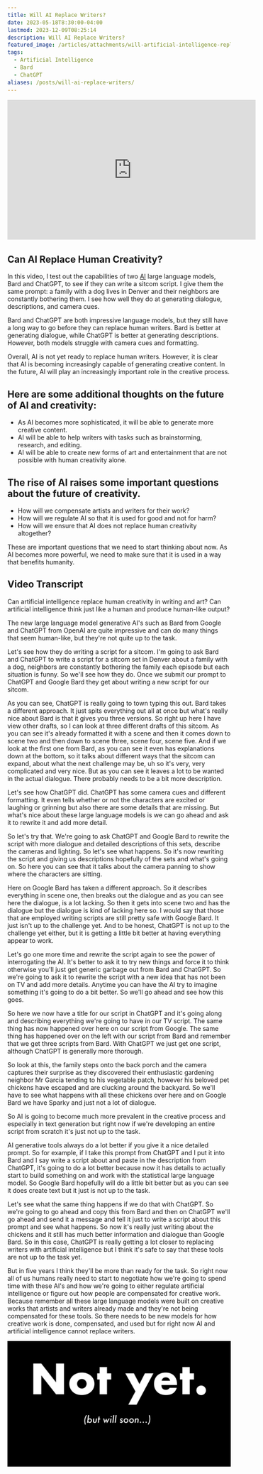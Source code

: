 ```yaml
---
title: Will AI Replace Writers?
date: 2023-05-18T8:30:00-04:00
lastmod: 2023-12-09T08:25:14
description: Will AI Replace Writers?
featured_image: /articles/attachments/will-artificial-intelligence-replace-writers.jpg
tags:
  - Artificial Intelligence
  - Bard
  - ChatGPT
aliases: /posts/will-ai-replace-writers/
---
```


<div class="iframe-16-9-container">
<iframe class="youTubeIframe" width="560" height="315" src="https://www.youtube.com/embed/pEgreiJV3AI?rel=0" title="YouTube video player" frameborder="0" allow="accelerometer; autoplay; clipboard-write; encrypted-media; gyroscope; picture-in-picture; web-share" allowfullscreen></iframe>
</div>

## Can AI Replace Human Creativity?

In this video, I test out the capabilities of two [AI](../coding/ai-artificial-intelligence.md) large language models, Bard and ChatGPT, to see if they can write a sitcom script. I give them the same prompt: a family with a dog lives in Denver and their neighbors are constantly bothering them. I see how well they do at generating dialogue, descriptions, and camera cues.

Bard and ChatGPT are both impressive language models, but they still have a long way to go before they can replace human writers. Bard is better at generating dialogue, while ChatGPT is better at generating descriptions. However, both models struggle with camera cues and formatting.

Overall, AI is not yet ready to replace human writers. However, it is clear that AI is becoming increasingly capable of generating creative content. In the future, AI will play an increasingly important role in the creative process.

## Here are some additional thoughts on the future of AI and creativity:

- As AI becomes more sophisticated, it will be able to generate more creative content.
- AI will be able to help writers with tasks such as brainstorming, research, and editing.
- AI will be able to create new forms of art and entertainment that are not possible with human creativity alone.

## The rise of AI raises some important questions about the future of creativity.

- How will we compensate artists and writers for their work?
- How will we regulate AI so that it is used for good and not for harm?
- How will we ensure that AI does not replace human creativity altogether?

These are important questions that we need to start thinking about now. As AI becomes more powerful, we need to make sure that it is used in a way that benefits humanity.

## Video Transcript

Can artificial intelligence replace human creativity in writing and art? Can artificial intelligence think just like a human and produce human-like output?

The new large language model generative AI's such as Bard from Google and ChatGPT from OpenAI are quite impressive and can do many things that seem human-like, but they're not quite up to the task.

Let's see how they do writing a script for a sitcom. I'm going to ask Bard and ChatGPT to write a script for a sitcom set in Denver about a family with a dog, neighbors are constantly bothering the family each episode but each situation is funny. So we'll see how they do. Once we submit our prompt to ChatGPT and Google Bard they get about writing a new script for our sitcom.

As you can see, ChatGPT is really going to town typing this out. Bard takes a different approach. It just spits everything out all at once but what's really nice about Bard is that it gives you three versions. So right up here I have view other drafts, so I can look at three different drafts of this sitcom. As you can see it's already formatted it with a scene and then it comes down to scene two and then down to scene three, scene four, scene five. And if we look at the first one from Bard, as you can see it even has explanations down at the bottom, so it talks about different ways that the sitcom can expand, about what the next challenge may be, uh so it's very, very complicated and very nice. But as you can see it leaves a lot to be wanted in the actual dialogue. There probably needs to be a bit more description.

Let's see how ChatGPT did. ChatGPT has some camera cues and different formatting. It even tells whether or not the characters are excited or laughing or grinning but also there are some details that are missing. But what's nice about these large language models is we can go ahead and ask it to rewrite it and add more detail.

So let's try that. We're going to ask ChatGPT and Google Bard to rewrite the script with more dialogue and detailed descriptions of this sets, describe the cameras and lighting. So let's see what happens. So it's now rewriting the script and giving us descriptions hopefully of the sets and what's going on. So here you can see that it talks about the camera panning to show where the characters are sitting.

Here on Google Bard has taken a different approach. So it describes everything in scene one, then breaks out the dialogue and as you can see here the dialogue, is a lot lacking. So then it gets into scene two and has the dialogue but the dialogue is kind of lacking here so. I would say that those that are employed writing scripts are still pretty safe with Google Bard. It just isn't up to the challenge yet. And to be honest, ChatGPT is not up to the challenge yet either, but it is getting a little bit better at having everything appear to work.

Let's go one more time and rewrite the script again to see the power of interrogating the AI. It's better to ask it to try new things and force it to think otherwise you'll just get generic garbage out from Bard and ChatGPT. So we're going to ask it to rewrite the script with a new idea that has not been on TV and add more details. Anytime you can have the AI try to imagine something it's going to do a bit better. So we'll go ahead and see how this goes.

So here we now have a title for our script in ChatGPT and it's going along and describing everything we're going to have in our TV script. The same thing has now happened over here on our script from Google. The same thing has happened over on the left with our script from Bard and remember that we get three scripts from Bard. With ChatGPT we just get one script, although ChatGPT is generally more thorough.

So look at this, the family steps onto the back porch and the camera captures their surprise as they discovered their enthusiastic gardening neighbor Mr Garcia tending to his vegetable patch, however his beloved pet chickens have escaped and are clucking around the backyard. So we'll have to see what happens with all these chickens over here and on Google Bard we have Sparky and just not a lot of dialogue.

So AI is going to become much more prevalent in the creative process and especially in text generation but right now if we're developing an entire script from scratch it's just not up to the task.

AI generative tools always do a lot better if you give it a nice detailed prompt. So for example, if I take this prompt from ChatGPT and I put it into Bard and I say write a script about and paste in the description from ChatGPT, it's going to do a lot better because now it has details to actually start to build something on and work with the statistical large language model. So Google Bard hopefully will do a little bit better but as you can see it does create text but it just is not up to the task.

Let's see what the same thing happens if we do that with ChatGPT. So we're going to go ahead and copy this from Bard and then on ChatGPT we'll go ahead and send it a message and tell it just to write a script about this prompt and see what happens. So now it's really just writing about the chickens and it still has much better information and dialogue than Google Bard. So in this case, ChatGPT is really getting a lot closer to replacing writers with artificial intelligence but I think it's safe to say that these tools are not up to the task yet.

But in five years I think they'll be more than ready for the task. So right now all of us humans really need to start to negotiate how we're going to spend time with these AI's and how we're going to either regulate artificial intelligence or figure out how people are compensated for creative work. Because remember all these large language models were built on creative works that artists and writers already made and they're not being compensated for these tools. So there needs to be new models for how creative work is done, compensated, and used but for right now AI and artificial intelligence cannot replace writers.

![Will AI Replace Writers?](./attachments/will-artificial-intelligence-replace-writers.jpg)
